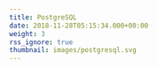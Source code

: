 ```yaml
---
title: PostgreSQL 
date: 2018-11-28T05:15:34.000+00:00
weight: 3
rss_ignore: true
thumbnail: images/postgresql.svg
---
```

